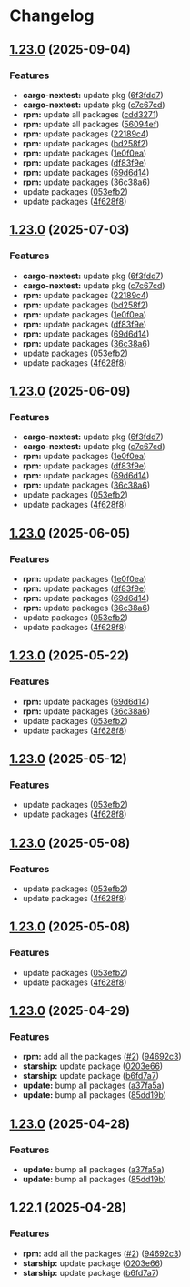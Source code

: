 # Changelog

## [1.23.0](https://github.com/joshuachp/packages/compare/starship-v1.23.0...starship-v1.23.0) (2025-09-04)


### Features

* **cargo-nextest:** update pkg ([6f3fdd7](https://github.com/joshuachp/packages/commit/6f3fdd7db0bd469619fcc55661769a6d485df0f1))
* **cargo-nextest:** update pkg ([c7c67cd](https://github.com/joshuachp/packages/commit/c7c67cd48b24247a1fd83713489eb8c0f3a98dd6))
* **rpm:** update all packages ([cdd3271](https://github.com/joshuachp/packages/commit/cdd3271d0c2677dea454d90dd94e7f990f7d80c1))
* **rpm:** update all packages ([56094ef](https://github.com/joshuachp/packages/commit/56094efa4829cf7b2eff0941399cf9776013077c))
* **rpm:** update packages ([22189c4](https://github.com/joshuachp/packages/commit/22189c4788091fae4de85ac6dab56ca437251ece))
* **rpm:** update packages ([bd258f2](https://github.com/joshuachp/packages/commit/bd258f25dff4d5120ac9c7ed0d7652faa74233a2))
* **rpm:** update packages ([1e0f0ea](https://github.com/joshuachp/packages/commit/1e0f0ea15b92d3dcd99aa77bc4e71885340308cf))
* **rpm:** update packages ([df83f9e](https://github.com/joshuachp/packages/commit/df83f9ed9ecf594499dfcdc3fd4e96c1bd5fe3f3))
* **rpm:** update packages ([69d6d14](https://github.com/joshuachp/packages/commit/69d6d1419060e93f019cc3d412702c85d58e6a2f))
* **rpm:** update packages ([36c38a6](https://github.com/joshuachp/packages/commit/36c38a6b07a9bf44a65c43a1199c6e364ce13ce6))
* update packages ([053efb2](https://github.com/joshuachp/packages/commit/053efb265c61d1fe9b733158c6314f6f4e10af95))
* update packages ([4f628f8](https://github.com/joshuachp/packages/commit/4f628f85afb1e46b547b90ee7928562a8fa2aecf))

## [1.23.0](https://github.com/joshuachp/packages/compare/starship-v1.23.0...starship-v1.23.0) (2025-07-03)


### Features

* **cargo-nextest:** update pkg ([6f3fdd7](https://github.com/joshuachp/packages/commit/6f3fdd7db0bd469619fcc55661769a6d485df0f1))
* **cargo-nextest:** update pkg ([c7c67cd](https://github.com/joshuachp/packages/commit/c7c67cd48b24247a1fd83713489eb8c0f3a98dd6))
* **rpm:** update packages ([22189c4](https://github.com/joshuachp/packages/commit/22189c4788091fae4de85ac6dab56ca437251ece))
* **rpm:** update packages ([bd258f2](https://github.com/joshuachp/packages/commit/bd258f25dff4d5120ac9c7ed0d7652faa74233a2))
* **rpm:** update packages ([1e0f0ea](https://github.com/joshuachp/packages/commit/1e0f0ea15b92d3dcd99aa77bc4e71885340308cf))
* **rpm:** update packages ([df83f9e](https://github.com/joshuachp/packages/commit/df83f9ed9ecf594499dfcdc3fd4e96c1bd5fe3f3))
* **rpm:** update packages ([69d6d14](https://github.com/joshuachp/packages/commit/69d6d1419060e93f019cc3d412702c85d58e6a2f))
* **rpm:** update packages ([36c38a6](https://github.com/joshuachp/packages/commit/36c38a6b07a9bf44a65c43a1199c6e364ce13ce6))
* update packages ([053efb2](https://github.com/joshuachp/packages/commit/053efb265c61d1fe9b733158c6314f6f4e10af95))
* update packages ([4f628f8](https://github.com/joshuachp/packages/commit/4f628f85afb1e46b547b90ee7928562a8fa2aecf))

## [1.23.0](https://github.com/joshuachp/packages/compare/starship-v1.23.0...starship-v1.23.0) (2025-06-09)


### Features

* **cargo-nextest:** update pkg ([6f3fdd7](https://github.com/joshuachp/packages/commit/6f3fdd7db0bd469619fcc55661769a6d485df0f1))
* **cargo-nextest:** update pkg ([c7c67cd](https://github.com/joshuachp/packages/commit/c7c67cd48b24247a1fd83713489eb8c0f3a98dd6))
* **rpm:** update packages ([1e0f0ea](https://github.com/joshuachp/packages/commit/1e0f0ea15b92d3dcd99aa77bc4e71885340308cf))
* **rpm:** update packages ([df83f9e](https://github.com/joshuachp/packages/commit/df83f9ed9ecf594499dfcdc3fd4e96c1bd5fe3f3))
* **rpm:** update packages ([69d6d14](https://github.com/joshuachp/packages/commit/69d6d1419060e93f019cc3d412702c85d58e6a2f))
* **rpm:** update packages ([36c38a6](https://github.com/joshuachp/packages/commit/36c38a6b07a9bf44a65c43a1199c6e364ce13ce6))
* update packages ([053efb2](https://github.com/joshuachp/packages/commit/053efb265c61d1fe9b733158c6314f6f4e10af95))
* update packages ([4f628f8](https://github.com/joshuachp/packages/commit/4f628f85afb1e46b547b90ee7928562a8fa2aecf))

## [1.23.0](https://github.com/joshuachp/packages/compare/starship-v1.23.0...starship-v1.23.0) (2025-06-05)


### Features

* **rpm:** update packages ([1e0f0ea](https://github.com/joshuachp/packages/commit/1e0f0ea15b92d3dcd99aa77bc4e71885340308cf))
* **rpm:** update packages ([df83f9e](https://github.com/joshuachp/packages/commit/df83f9ed9ecf594499dfcdc3fd4e96c1bd5fe3f3))
* **rpm:** update packages ([69d6d14](https://github.com/joshuachp/packages/commit/69d6d1419060e93f019cc3d412702c85d58e6a2f))
* **rpm:** update packages ([36c38a6](https://github.com/joshuachp/packages/commit/36c38a6b07a9bf44a65c43a1199c6e364ce13ce6))
* update packages ([053efb2](https://github.com/joshuachp/packages/commit/053efb265c61d1fe9b733158c6314f6f4e10af95))
* update packages ([4f628f8](https://github.com/joshuachp/packages/commit/4f628f85afb1e46b547b90ee7928562a8fa2aecf))

## [1.23.0](https://github.com/joshuachp/packages/compare/starship-v1.23.0...starship-v1.23.0) (2025-05-22)


### Features

* **rpm:** update packages ([69d6d14](https://github.com/joshuachp/packages/commit/69d6d1419060e93f019cc3d412702c85d58e6a2f))
* **rpm:** update packages ([36c38a6](https://github.com/joshuachp/packages/commit/36c38a6b07a9bf44a65c43a1199c6e364ce13ce6))
* update packages ([053efb2](https://github.com/joshuachp/packages/commit/053efb265c61d1fe9b733158c6314f6f4e10af95))
* update packages ([4f628f8](https://github.com/joshuachp/packages/commit/4f628f85afb1e46b547b90ee7928562a8fa2aecf))

## [1.23.0](https://github.com/joshuachp/packages/compare/starship-v1.23.0...starship-v1.23.0) (2025-05-12)


### Features

* update packages ([053efb2](https://github.com/joshuachp/packages/commit/053efb265c61d1fe9b733158c6314f6f4e10af95))
* update packages ([4f628f8](https://github.com/joshuachp/packages/commit/4f628f85afb1e46b547b90ee7928562a8fa2aecf))

## [1.23.0](https://github.com/joshuachp/packages/compare/starship-v1.23.0...starship-v1.23.0) (2025-05-08)


### Features

* update packages ([053efb2](https://github.com/joshuachp/packages/commit/053efb265c61d1fe9b733158c6314f6f4e10af95))
* update packages ([4f628f8](https://github.com/joshuachp/packages/commit/4f628f85afb1e46b547b90ee7928562a8fa2aecf))

## [1.23.0](https://github.com/joshuachp/packages/compare/starship-v1.23.0...starship-v1.23.0) (2025-05-08)


### Features

* update packages ([053efb2](https://github.com/joshuachp/packages/commit/053efb265c61d1fe9b733158c6314f6f4e10af95))
* update packages ([4f628f8](https://github.com/joshuachp/packages/commit/4f628f85afb1e46b547b90ee7928562a8fa2aecf))

## [1.23.0](https://github.com/joshuachp/packages/compare/starship-v1.23.0...starship-v1.23.0) (2025-04-29)


### Features

* **rpm:** add all the packages ([#2](https://github.com/joshuachp/packages/issues/2)) ([94692c3](https://github.com/joshuachp/packages/commit/94692c3e51d56c0cd6b247db63361bc7d5bc2532))
* **starship:** update package ([0203e66](https://github.com/joshuachp/packages/commit/0203e663c23f4a5ddc7d3fd1f00b270a92268e30))
* **starship:** update package ([b6fd7a7](https://github.com/joshuachp/packages/commit/b6fd7a7b6affef6130750e4e9272a934e3bd6a01))
* **update:** bump all packages ([a37fa5a](https://github.com/joshuachp/packages/commit/a37fa5a29fb355c979c9898fff0ecbdf3269dc93))
* **update:** bump all packages ([85dd19b](https://github.com/joshuachp/packages/commit/85dd19bcb73c06ab7027eda46747b5896b090cf9))

## [1.23.0](https://github.com/joshuachp/packages/compare/starship-v1.22.1...starship-v1.23.0) (2025-04-28)


### Features

* **update:** bump all packages ([a37fa5a](https://github.com/joshuachp/packages/commit/a37fa5a29fb355c979c9898fff0ecbdf3269dc93))
* **update:** bump all packages ([85dd19b](https://github.com/joshuachp/packages/commit/85dd19bcb73c06ab7027eda46747b5896b090cf9))

## 1.22.1 (2025-04-28)


### Features

* **rpm:** add all the packages ([#2](https://github.com/joshuachp/packages/issues/2)) ([94692c3](https://github.com/joshuachp/packages/commit/94692c3e51d56c0cd6b247db63361bc7d5bc2532))
* **starship:** update package ([0203e66](https://github.com/joshuachp/packages/commit/0203e663c23f4a5ddc7d3fd1f00b270a92268e30))
* **starship:** update package ([b6fd7a7](https://github.com/joshuachp/packages/commit/b6fd7a7b6affef6130750e4e9272a934e3bd6a01))
